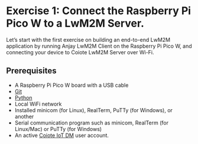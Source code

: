 # Exercise 1: Connect the Raspberry Pi Pico W to a LwM2M Server. 

Let’s start with the first exercise on building an end-to-end LwM2M application by running Anjay LwM2M Client on the Raspberry Pi Pico W, and connecting your device to Coiote LwM2M Server over Wi-Fi.

## Prerequisites

* A Raspberry Pi Pico W board with a USB cable
* [Git](https://git-scm.com/downloads)
* [Python](https://www.python.org/downloads/)
* Local WiFi network
* Installed minicom (for Linux), RealTerm, PuTTy (for Windows), or another 
* Serial communication program such as minicom, RealTerm (for Linux/Mac) or PuTTy (for Windows)
* An active [Coiote IoT DM](https://eu.iot.avsystem.cloud/) user account.

